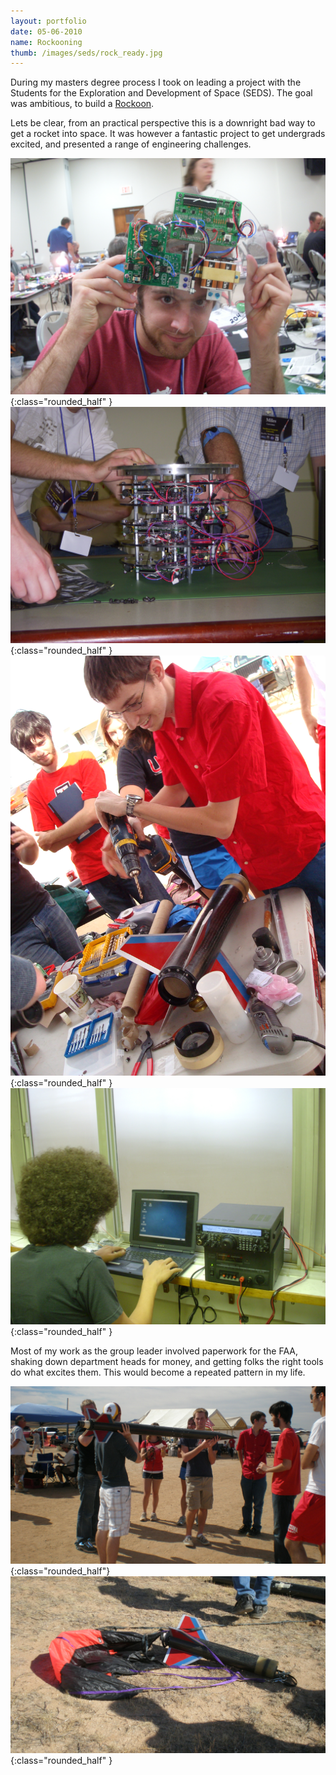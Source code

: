 ```yaml
---
layout: portfolio
date: 05-06-2010
name: Rockooning
thumb: /images/seds/rock_ready.jpg
---
```


During my masters degree process I took on leading a project with the Students for the
Exploration and Development of Space (SEDS).  The goal was ambitious, to build a
[Rockoon](https://en.wikipedia.org/wiki/Rockoon).

Lets be clear, from an practical perspective this is a downright bad way to get
a rocket into space.  It was however a fantastic project to get undergrads excited,
and presented a range of engineering challenges.

![alt text](/images/seds/rock_boards.jpg "Building boards"){:class="rounded_half" }
![alt text](/images/seds/rock_payload_1.jpg "Payload building workshop"){:class="rounded_half"  }
![alt text](/images/seds/rock_prep_2.jpg "Recovered!"){:class="rounded_half"  }
![alt text](/images/seds/rock_groundstation.jpg "Recovered!"){:class="rounded_half" }

Most of my work as the group leader involved paperwork for the FAA, shaking down department heads
for money, and getting folks the right tools do what excites them.  This would become a repeated
pattern in my life.

![alt text](/images/seds/rock_ready.jpg "Getting ready to launch"){:class="rounded_half"}
![alt text](/images/seds/rock_recover.jpg "Recovered!"){:class="rounded_half" }
